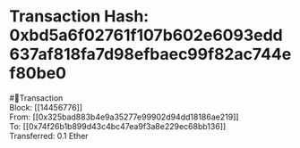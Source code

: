 
Transaction Hash: 0xbd5a6f02761f107b602e6093edd637af818fa7d98efbaec99f82ac744ef80be0
====================================================================================
  
#💸Transaction  
Block: [[14456776]]  
From: [[0x325bad883b4e9a35277e99902d94dd18186ae219]]  
To: [[0x74f26b1b899d43c4bc47ea9f3a8e229ec68bb136]]  
Transferred: 0.1 Ether